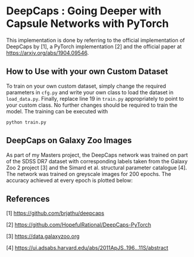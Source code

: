 ﻿
# DeepCaps : Going Deeper with Capsule Networks with PyTorch

This implementation is done by referring to the official implementation of DeepCaps by [1], a PyTorch implementation [2] and the official paper at https://arxiv.org/abs/1904.09546. 

## How to Use with your own Custom Dataset
To train on your own custom dataset, simply change the required parameters in `cfg.py` and write your own class to load the dataset in `load_data.py`. Finally, replace line 19 in `train.py` appropriately to point to your custom class. No further changes should be required to train the model. The training can be executed with 
```
python train.py
```

## DeepCaps on Galaxy Zoo Images
As part of my Masters project, the DeepCaps network was trained on part of the SDSS DR7 dataset with corresponding labels taken from the Galaxy Zoo 2 project [3] and the Simard et al. structural parameter catalogue [4]. The network was trained on greyscale images for 200 epochs. The accuracy achieved at every epoch is plotted below:


<!-- <img src="readme_images/loss_graph.png" width="800" />  <img src="readme_images/accuracy_graph.png" width="800"/>  -->


<!-- ## Conclusion 
It is evident that the model's accuracy is . The output of the reconstruction network was also improving over the epochs. Perhaps with more adjustments on the learning rate and longer training time, this implementation can achieve a higher accuracy. -->



## References

[1] https://github.com/brjathu/deepcaps

[2] https://github.com/HopefulRational/DeepCaps-PyTorch

[3] https://data.galaxyzoo.org

[4] https://ui.adsabs.harvard.edu/abs/2011ApJS..196...11S/abstract